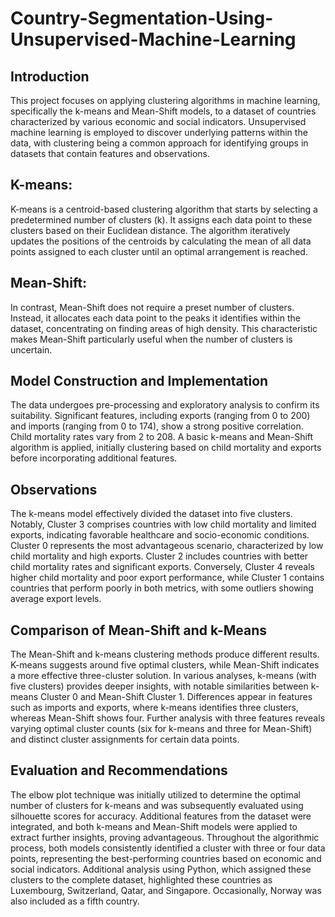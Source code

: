 # Country-Segmentation-Using-Unsupervised-Machine-Learning
## Introduction
This project focuses on applying clustering algorithms in machine learning, specifically the k-means and Mean-Shift models, to a dataset of countries characterized by various economic and social indicators. Unsupervised machine learning is employed to discover underlying patterns within the data, with clustering being a common approach for identifying groups in datasets that contain features and observations.

## K-means:
K-means is a centroid-based clustering algorithm that starts by selecting a predetermined number of clusters (k). It assigns each data point to these clusters based on their Euclidean distance. The algorithm iteratively updates the positions of the centroids by calculating the mean of all data points assigned to each cluster until an optimal arrangement is reached.

## Mean-Shift:
In contrast, Mean-Shift does not require a preset number of clusters. Instead, it allocates each data point to the peaks it identifies within the dataset, concentrating on finding areas of high density. This characteristic makes Mean-Shift particularly useful when the number of clusters is uncertain.

## Model Construction and Implementation
The data undergoes pre-processing and exploratory analysis to confirm its suitability. Significant features, including exports (ranging from 0 to 200) and imports (ranging from 0 to 174), show a strong positive correlation. Child mortality rates vary from 2 to 208. A basic k-means and Mean-Shift algorithm is applied, initially clustering based on child mortality and exports before incorporating additional features.

## Observations
The k-means model effectively divided the dataset into five clusters. Notably, Cluster 3 comprises countries with low child mortality and limited exports, indicating favorable healthcare and socio-economic conditions. Cluster 0 represents the most advantageous scenario, characterized by low child mortality and high exports. Cluster 2 includes countries with better child mortality rates and significant exports. Conversely, Cluster 4 reveals higher child mortality and poor export performance, while Cluster 1 contains countries that perform poorly in both metrics, with some outliers showing average export levels.

## Comparison of Mean-Shift and k-Means
The Mean-Shift and k-means clustering methods produce different results. K-means suggests around five optimal clusters, while Mean-Shift indicates a more effective three-cluster solution. In various analyses, k-means (with five clusters) provides deeper insights, with notable similarities between k-means Cluster 0 and Mean-Shift Cluster 1. Differences appear in features such as imports and exports, where k-means identifies three clusters, whereas Mean-Shift shows four. Further analysis with three features reveals varying optimal cluster counts (six for k-means and three for Mean-Shift) and distinct cluster assignments for certain data points.

## Evaluation and Recommendations
The elbow plot technique was initially utilized to determine the optimal number of clusters for k-means and was subsequently evaluated using silhouette scores for accuracy. Additional features from the dataset were integrated, and both k-means and Mean-Shift models were applied to extract further insights, proving advantageous. Throughout the algorithmic process, both models consistently identified a cluster with three or four data points, representing the best-performing countries based on economic and social indicators. Additional analysis using Python, which assigned these clusters to the complete dataset, highlighted these countries as Luxembourg, Switzerland, Qatar, and Singapore. Occasionally, Norway was also included as a fifth country.
